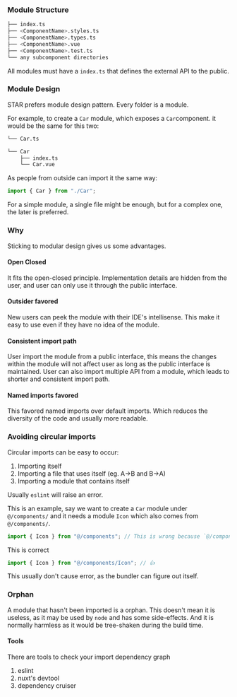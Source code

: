 ### Module Structure

```bash
├── index.ts
├── <ComponentName>.styles.ts
├── <ComponentName>.types.ts
├── <ComponentName>.vue
├── <ComponentName>.test.ts
└── any subcomponent directories
```

All modules must have a `index.ts` that defines the external API to the public.

### Module Design

STAR prefers module design pattern. Every folder is a module.

For example, to create a `Car` module, which exposes a `Car`component. it would be the same for this two:

```bash
└── Car.ts
```

```bash
└── Car
    ├── index.ts
    └── Car.vue
```

As people from outside can import it the same way:

```js
import { Car } from "./Car";
```

For a simple module, a single file might be enough, but for a complex one, the later is preferred.

### Why

Sticking to modular design gives us some advantages.

#### Open Closed

It fits the open-closed principle. Implementation details are hidden from the user, and user can only use it through the public interface.

#### Outsider favored

New users can peek the module with their IDE's intellisense. This make it easy to use even if they have no idea of the module.

#### Consistent import path

User import the module from a public interface, this means the changes within the module will not affect user as long as the public interface is maintained. User can also import multiple API from a module, which leads to shorter and consistent import path.

#### Named imports favored

This favored named imports over default imports. Which reduces the diversity of the code and usually more readable.

### Avoiding circular imports

Circular imports can be easy to occur:

1. Importing itself
2. Importing a file that uses itself (eg. A->B and B->A)
3. Importing a module that contains itself

Usually `eslint` will raise an error.

This is an example, say we want to create a `Car` module under `@/components/` and it needs a module `Icon` which also comes from `@/components/`.

```javascript
import { Icon } from "@/components"; // This is wrong because `@/components/` also contains you
```
This is correct
```javascript
import { Icon } from "@/components/Icon"; // 👍
```
This usually don't cause error, as the bundler can figure out itself.

### Orphan

A module that hasn't been imported is a orphan. This doesn't mean it is useless, as it may be used by `node` and has some side-effects. And it is normally harmless as it would be tree-shaken during the build time.

#### Tools

There are tools to check your import dependency graph

1. eslint
2. nuxt's devtool
3. dependency cruiser
